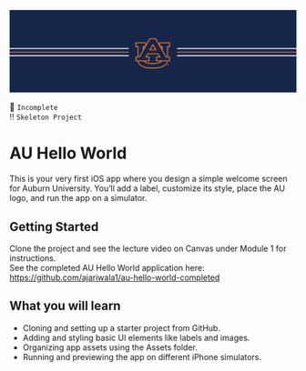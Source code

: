 ![alt text](https://github.com/ajariwala1/au-hello-world/blob/main/Docs/banner_au.png?raw=true)


:stop_sign: `Incomplete` <br/>
:bangbang: `Skeleton Project`

# AU Hello World

This is your very first iOS app where you design a simple welcome screen for Auburn University. 
You’ll add a label, customize its style, place the AU logo, and run the app on a simulator.

## Getting Started

Clone the project and see the lecture video on Canvas under Module 1 for instructions. <br/>
See the completed AU Hello World application here: <br/>
https://github.com/ajariwala1/au-hello-world-completed

## What you will learn

- Cloning and setting up a starter project from GitHub.
- Adding and styling basic UI elements like labels and images.
- Organizing app assets using the Assets folder.
- Running and previewing the app on different iPhone simulators.
